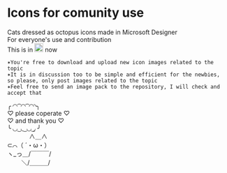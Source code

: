 # Icons for comunity use
Cats dressed as octopus icons made in Microsoft Designer<br> For everyone's use and contribution <br>
This is in 
<a href="https://github.com/2code4coffee/Icons-for-comunity-use/discussions/1" target="_blank">
    <img src="https://img.shields.io/badge/Discussions-8A2BE2?style=plastic&logo=chat&logoColor=ffffff&logoSize=auto" height="20" /></a> now
    
    ✶You're free to download and upload new icon images related to the topic
    ✶It is in discussion too to be simple and efficient for the newbies, so please, only post images related to the topic
    ✶Feel free to send an image pack to the repository, I will check and accept that
    
╭ ◜◝ ͡ ◜◝ ͡ ◜◝◝╮<br>
♡     please coperate  ♡<br>
♡     and thank you   ♡<br>
╰ ◟◞ ͜ ◟ ͜ ◟◞ ͜◞ ╯<br>
 　　  　 ∧＿∧<br>
  ⊂⌒（ ´・ω・）<br>
   ヽ_っ＿/￣￣￣/<br>
　　   ＼/＿＿＿/
